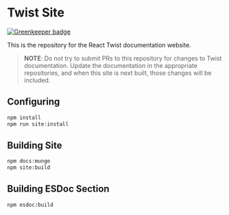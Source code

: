 # Twist Site

[![Greenkeeper badge](https://badges.greenkeeper.io/adobe/twist-site.svg)](https://greenkeeper.io/)

This is the repository for the React Twist documentation website.

> **NOTE**: Do not try to submit PRs to this repository for changes to Twist documentation. Update the documentation in the appropriate repositories, and when this site is next built, those changes will be included.

## Configuring

```bash
npm install
npm run site:install
```

## Building Site

```bash
npm docs:munge
npm site:build
```

## Building ESDoc Section

```bash
npm esdoc:build
```

